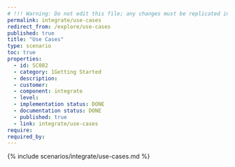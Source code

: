 ```yaml
---
# !!! Warning: Do not edit this file; any changes must be replicated in Excel !!!
permalink: integrate/use-cases
redirect_from: /explore/use-cases
published: true
title: "Use Cases"
type: scenario
toc: true
properties:
  - id: SC082
  - category: 1Getting Started
  - description:
  - customer:
  - component: integrate
  - level:
  - implementation status: DONE
  - documentation status: DONE
  - published: true
  - link: integrate/use-cases
require:
required_by:
---
```


{% include scenarios/integrate/use-cases.md %}
